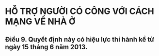 # HỖ TRỢ NGƯỜI CÓ CÔNG VỚI CÁCH MẠNG VỀ NHÀ Ở

## Điều 9. Quyết định này có hiệu lực thi hành kể từ ngày 15 tháng 6 năm 2013.